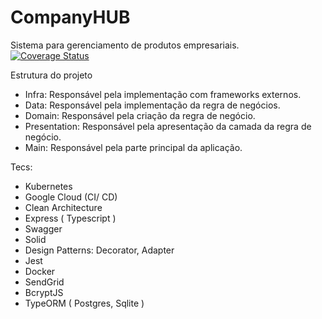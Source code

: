 # CompanyHUB
Sistema para gerenciamento de produtos empresariais. 
<br />
<a href='https://coveralls.io/github/IgorCruzz/CompanyHUB-API?branch=develop'><img src='https://coveralls.io/repos/github/IgorCruzz/CompanyHUB-API/badge.svg?branch=develop' alt='Coverage Status' /></a>

Estrutura do projeto
- Infra: Responsável pela implementação com frameworks externos.
- Data: Responsável pela implementação da regra de negócios.
- Domain: Responsável pela criação da regra de negócio.
- Presentation: Responsável pela apresentação da camada da regra de negócio.
- Main: Responsável pela parte principal da aplicação.


Tecs:
- Kubernetes
- Google Cloud (CI/ CD)
- Clean Architecture
- Express ( Typescript )
- Swagger
- Solid
- Design Patterns: Decorator, Adapter
- Jest
- Docker
- SendGrid
- BcryptJS
- TypeORM ( Postgres, Sqlite )

